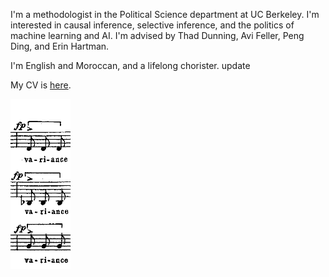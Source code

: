 

I'm a methodologist in the Political Science department at UC Berkeley. 
I'm interested in causal inference, selective inference, and the politics of machine learning and AI. 
I'm advised by Thad Dunning, Avi Feller, Peng Ding, and Erin Hartman. 

I'm English and Moroccan, and a lifelong chorister. 
update

My CV is [here](files/Adam_Bouyamourn_Curriculum_Vitae-1.pdf).


<img src="variance.png"/>
